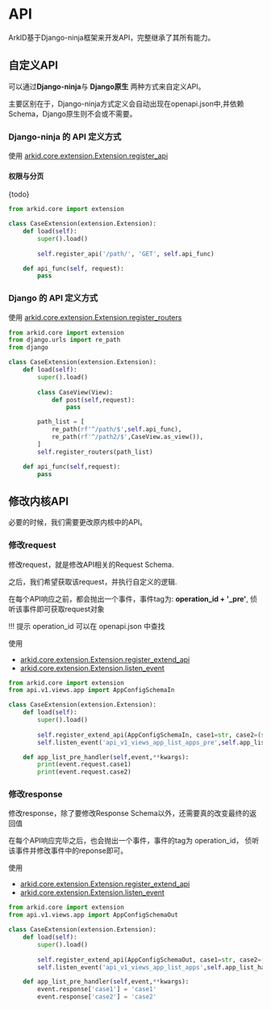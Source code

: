 # API

ArkID基于Django-ninja框架来开发API，完整继承了其所有能力。

## 自定义API

可以通过**Django-ninja**与 **Django原生** 两种方式来自定义API。

主要区别在于，Django-ninja方式定义会自动出现在openapi.json中,并依赖Schema，Django原生则不会或不需要。

### Django-ninja 的 API 定义方式

使用 [arkid.core.extension.Extension.register_api](../%20插件基类/#arkid.core.extension.Extension.register_api)

#### 权限与分页

 {todo}

```py title='示例'
from arkid.core import extension

class CaseExtension(extension.Extension): 
    def load(self): 
        super().load()
        
        self.register_api('/path/', 'GET', self.api_func)

    def api_func(self, request):
        pass
```

### Django 的 API 定义方式

使用 [arkid.core.extension.Extension.register_routers](../%20插件基类/#arkid.core.extension.Extension.register_routers)

```py title='示例'
from arkid.core import extension
from django.urls import re_path
from django

class CaseExtension(extension.Extension): 
    def load(self): 
        super().load()
        
        class CaseView(View):
            def post(self,request):
                pass

        path_list = [
            re_path(rf'^/path/$',self.api_func),
            re_path(rf'^/path2/$',CaseView.as_view()),
        ]
        self.register_routers(path_list)

    def api_func(self,request):
        pass
```
## 修改内核API

必要的时候，我们需要更改原内核中的API。

### 修改request

修改request，就是修改API相关的Request Schema.

之后，我们希望获取该request，并执行自定义的逻辑.

在每个API响应之前，都会抛出一个事件，事件tag为: **operation_id + '_pre'**, 侦听该事件即可获取request对象

!!! 提示
    operation_id 可以在 openapi.json 中查找

使用 

* [arkid.core.extension.Extension.register_extend_api](../%20插件基类/#arkid.core.extension.Extension.register_extend_api)
* [arkid.core.extension.Extension.listen_event](../%20插件基类/#arkid.core.extension.Extension.listen_event)


```py title='示例'
from arkid.core import extension
from api.v1.views.app import AppConfigSchemaIn

class CaseExtension(extension.Extension): 
    def load(self): 
        super().load()
        
        self.register_extend_api(AppConfigSchemaIn, case1=str, case2=(str, Field(title='case2_name')))
        self.listen_event('api_v1_views_app_list_apps_pre',self.app_list_pre_handler)

    def app_list_pre_handler(self,event,**kwargs):
        print(event.request.case1)
        print(event.request.case2)
```

### 修改response

修改response，除了要修改Response Schema以外，还需要真的改变最终的返回值

在每个API响应完毕之后，也会抛出一个事件，事件的tag为 operation_id， 侦听该事件并修改事件中的reponse即可。

使用 

* [arkid.core.extension.Extension.register_extend_api](../%20插件基类/#arkid.core.extension.Extension.register_extend_api)
* [arkid.core.extension.Extension.listen_event](../%20插件基类/#arkid.core.extension.Extension.listen_event)

```py title='示例'
from arkid.core import extension
from api.v1.views.app import AppConfigSchemaOut

class CaseExtension(extension.Extension): 
    def load(self): 
        super().load()
        
        self.register_extend_api(AppConfigSchemaOut, case1=str, case2=(str, Field(title='case2_name')))
        self.listen_event('api_v1_views_app_list_apps',self.app_list_handler)

    def app_list_pre_handler(self,event,**kwargs):
        event.response['case1'] = 'case1'
        event.response['case2'] = 'case2'
```
